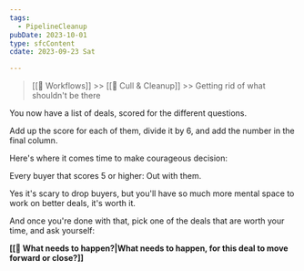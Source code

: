 ```yaml
---
tags:
  - PipelineCleanup
pubDate: 2023-10-01
type: sfcContent
cdate: 2023-09-23 Sat

---
```

> [[🔁 Workflows]] >> [[🧹 Cull & Cleanup]] >> Getting rid of what shouldn't be there


You now have a list of deals, scored for the different questions.

Add up the score for each of them, divide it by 6, and add the number in the final column.

Here's where it comes time to make courageous decision:

Every buyer that scores 5 or higher: Out with them.

Yes it's scary to drop buyers, but you'll have so much more mental space to work on better deals, it's worth it.

And once you're done with that, pick one of the deals that are worth your time, and ask yourself:

**[[🚀 What needs to happen?|What needs to happen, for this deal to move forward or close?]]**